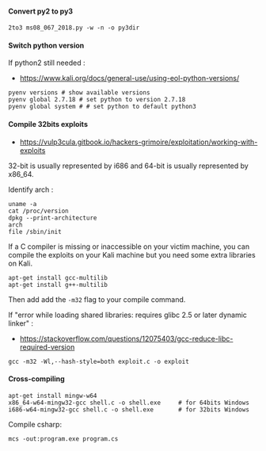 #### Convert py2 to py3

```
2to3 ms08_067_2018.py -w -n -o py3dir
```

#### Switch python version

If python2 still needed :

- https://www.kali.org/docs/general-use/using-eol-python-versions/

```
pyenv versions # show available versions 
pyenv global 2.7.18 # set python to version 2.7.18
pyenv global system # # set python to default python3
```

#### Compile 32bits exploits

- https://vulp3cula.gitbook.io/hackers-grimoire/exploitation/working-with-exploits

32-bit is usually represented by i686 and 64-bit is usually represented by x86_64. 

Identify arch :
```
uname -a
cat /proc/version
dpkg --print-architecture
arch
file /sbin/init
```

If a C compiler is missing or inaccessible on your victim machine, you can compile the exploits on your Kali machine but you need some extra libraries on Kali.

```
apt-get install gcc-multilib
apt-get install g++-multilib
```

Then add add the `-m32` flag to your compile command.

If "error while loading shared libraries: requires glibc 2.5 or later dynamic linker" :

- https://stackoverflow.com/questions/12075403/gcc-reduce-libc-required-version

```
gcc -m32 -Wl,--hash-style=both exploit.c -o exploit
```

#### Cross-compiling

```
apt-get install mingw-w64
x86_64-w64-mingw32-gcc shell.c -o shell.exe     # for 64bits Windows
i686-w64-mingw32-gcc shell.c -o shell.exe       # for 32bits Windows
```
Compile csharp:
```
mcs -out:program.exe program.cs
```